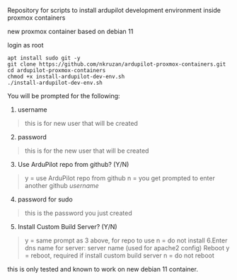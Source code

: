 Repository for scripts to install ardupilot development environment inside proxmox containers

new proxmox container based on debian 11

login as root


```
apt install sudo git -y
git clone https://github.com/nkruzan/ardupilot-proxmox-containers.git
cd ardupilot-proxmox-containers
chmod +x install-ardupilot-dev-env.sh
./install-ardupilot-dev-env.sh
```
 You will be prompted for the following:
 1. username
 > this is for new user that will be created
 2. password
 > this is for the new user that will be created
 3. Use ArduPilot repo from github? (Y/N)
 > y = use ArduPilot repo from github
 > n = you get prompted to enter another github *username*
 4. password for sudo
 > this is the password you just created
 5. Install Custom Build Server? (Y/N)
 > y = same prompt as 3 above, for repo to use
 > n = do not install
 6.Enter dns name for server:
 > server name (used for apache2 config)
  Reboot
 >y = reboot, required if install custom build server
 >n = do not reboot
 
 this is only tested and known to work on new debian 11 container.
 
